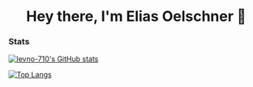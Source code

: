 <h1 align="center">Hey there, I'm Elias Oelschner 👋</h1>

### Stats
[![levno-710's GitHub stats](https://github-readme-stats.vercel.app/api?username=levno-710)](https://github.com/levno-710)

[![Top Langs](https://github-readme-stats.vercel.app/api/top-langs/?username=levno-710)](https://github.com/levno-710)
